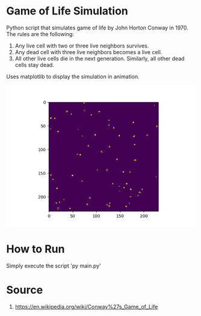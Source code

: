 # Game of Life Simulation

Python script that simulates game of life by John Horton Conway in 1970. The rules are the following:
1. Any live cell with two or three live neighbors survives.
2. Any dead cell with three live neighbors becomes a live cell.
3. All other live cells die in the next generation. Similarly, all other dead cells stay dead.

Uses matplotlib to display the simulation in animation.

![gof_random5.gif](demo/gof_random5.gif)

# How to Run
Simply execute the script 'py main.py'

# Source
1. https://en.wikipedia.org/wiki/Conway%27s_Game_of_Life